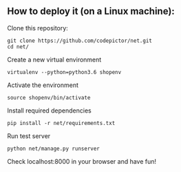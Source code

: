 ## How to deploy it (on a Linux machine):

Clone this repository:

    git clone https://github.com/codepictor/net.git
    cd net/

Create a new virtual environment

    virtualenv --python=python3.6 shopenv

Activate the environment

    source shopenv/bin/activate

Install required dependencies

    pip install -r net/requirements.txt

Run test server

    python net/manage.py runserver

Check localhost:8000 in your browser and have fun!
